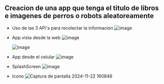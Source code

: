 ## Creacion de una app que tenga el titulo de libros e imagenes de perros o robots aleatoreamente
- Uso de las 3 APi's para recolectar la informacion
  ![image](https://github.com/user-attachments/assets/54e70a15-d915-4b8e-bf3f-43b5527b22c9)

- App vista desde la web
  ![image](https://github.com/user-attachments/assets/0a42f61b-215c-4959-839e-dbc7c7947096)

  ![image](https://github.com/user-attachments/assets/148df4c8-6a1a-43b5-b5e3-356f59bfaa69)

- App desde el celular
  ![image](https://github.com/user-attachments/assets/e86ba9a8-1032-40df-810d-103bb43f5a35)

- SplashScreen
  ![image](https://github.com/user-attachments/assets/4db1474a-7b80-4c94-b7cf-47c53237218c)

- Icono
  ![Captura de pantalla 2024-11-22 160846](https://github.com/user-attachments/assets/8c4d06b4-a8b9-46cc-8f97-25f9f5e878de)



